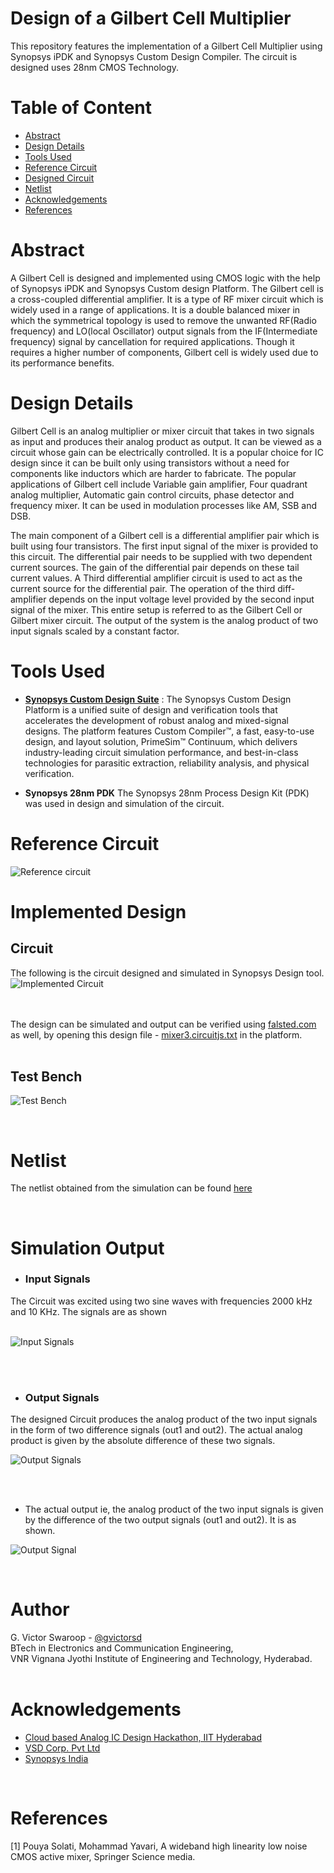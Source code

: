 # Design of a Gilbert Cell Multiplier
This repository features the implementation of a Gilbert Cell Multiplier using Synopsys iPDK and Synopsys Custom Design Compiler. The circuit is designed uses 28nm CMOS Technology.

 # Table of Content
* [Abstract](#abstract)
* [Design Details](#design_details)
* [Tools Used](#tools_used)
* [Reference Circuit](#reference_circuit)
* [Designed Circuit](#designed_circuit)
* [Netlist](#netlist)
* [Acknowledgements](#acknowledgements)
* [References](#references)


<a name=”abstract”></a>

# Abstract
A Gilbert Cell is designed and implemented using CMOS logic with the help of Synopsys iPDK and Synopsys Custom design Platform. The Gilbert cell is a cross-coupled differential amplifier. It is a type of RF mixer circuit which is widely used in a range of applications. It is a double balanced mixer in which the symmetrical topology is used to remove the unwanted RF(Radio frequency) and LO(local Oscillator) output signals from the IF(Intermediate frequency) signal by cancellation for required applications. Though it requires a higher number of components, Gilbert cell is widely used due to its performance benefits.

<a name=”design_details”></a>

# Design Details
Gilbert Cell is an analog multiplier or mixer circuit that takes in two signals as input and produces their analog product as output. It can be viewed as a circuit whose gain can be electrically controlled. It is a popular choice for IC design since it can be built only using transistors without a need for components like inductors which are harder to fabricate. The popular applications of Gilbert cell include Variable gain amplifier, Four quadrant analog multiplier, Automatic gain control circuits, phase detector and frequency mixer. It can be used in modulation processes like AM, SSB and DSB.

The main component of a Gilbert cell is a differential amplifier pair which is built using four transistors. The first input signal of the mixer is provided to this circuit. The differential pair needs to be supplied with two dependent current sources. The gain of the differential pair depends on these tail current values. A Third differential amplifier circuit is used to act as the current source for the differential pair. The operation of the third diff-amplifier depends on the input voltage level provided by the second input signal of the mixer. This entire setup is referred to as the Gilbert Cell or Gilbert mixer circuit. The output of the system is the analog product of two input signals scaled by a constant factor.


<a name=”tools_used”></a>

# Tools Used

* [**Synopsys Custom Design Suite**](https://www.synopsys.com/implementation-and-signoff/custom-design-platform.html) : The Synopsys Custom Design Platform is a unified suite of design and verification tools that accelerates the development of robust analog and mixed-signal designs. The platform features Custom Compiler™, a fast, easy-to-use design, and layout solution, PrimeSim™ Continuum, which delivers industry-leading circuit simulation performance, and best-in-class technologies for parasitic extraction, reliability analysis, and physical verification.

* **Synopsys 28nm PDK** The Synopsys 28nm Process Design Kit (PDK) was used in design and simulation of the circuit. 


<a name=”reference_circuit”></a>

# Reference Circuit
![Reference circuit](assets/refCircuit.jpg)


<a name=”designed_circuit”></a>

# Implemented Design

## Circuit
The following is the circuit designed and simulated in Synopsys Design tool.
![Implemented Circuit](assets/gilbertMixer_mixer_mixer.svg)

<br><br>
The design can be simulated and output can be verified using [falsted.com](https://www.falstad.com/circuit/circuitjs.html) as well, by opening this design file - [mixer3.circuitjs.txt](./mixer3.circuitjs.txt) in the platform.
<br><br>

## Test Bench
![Test Bench](assets/gilbertMixer_tb_schematic.svg)


<br>
<a name=”netlist”></a>

# Netlist
The netlist obtained from the simulation can be found [here](gilbertMixer_mixer.sp)


<br>
<a name=”simulation_output”></a>

# Simulation Output
* ### Input Signals
The Circuit was excited using two sine waves with frequencies 2000 kHz and 10 KHz. The signals are as shown
<br><br>

![Input Signals](assets/inwave.png)

<br><br>
* ### Output Signals
The designed Circuit produces the analog product of the two input signals in the form of two difference signals (out1 and out2). The actual analog product is given by the absolute difference of these two signals.
<br>

![Output Signals](assets/outwave.png)

<br><br>
* The actual output ie, the analog product of the two input signals is given by the difference of the two output signals (out1 and out2). It is as shown.

![Output Signal](assets/output_difference.png)


<br>

# Author
G. Victor Swaroop - [@gvictorsd](https://github.com/GVictorsd)
<br>BTech in Electronics and Communication Engineering, 
<br>VNR Vignana Jyothi Institute of Engineering and Technology, Hyderabad.
<br><br>


<a name=”acknowledgements”></a>

# Acknowledgements
* [Cloud based Analog IC Design Hackathon, IIT Hyderabad](https://hackathoniith.in/)
* [VSD Corp. Pvt Ltd](https://www.vlsisystemdesign.com/)
* [Synopsys India](https://www.synopsys.com/)

<br>
<a name=”references”></a>

# References
[1] Pouya Solati, Mohammad Yavari, A wideband high linearity low noise CMOS active mixer, Springer Science media.
